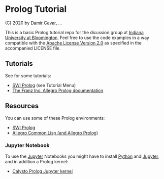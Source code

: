 # Prolog Tutorial

(C) 2020 by [Damir Cavar], ...

This is a basic Prolog tutorial repo for the dicussion group at [Indiana University at Bloomington]. Feel free to use the code examples in a way compatible with the [Apache License Version 2.0] as specified in the accompanied LICENSE file.


## Tutorials

See for some tutorials:

- [SWI Prolog] (see Tutorial Menu)
- [The Franz Inc. Allegro Prolog documentation](https://franz.com/support/documentation/current/doc/prolog.html)


## Resources

You can use some of these Prolog environments:

- [SWI Prolog]
- [Allegro Common Lisp (and Allegro Prolog)](https://franz.com/products/packages/)


### Jupyter Notebook

To use the [Jupyter] Notebooks you might have to install [Python] and [Jupyter], and in addition a Prolog kernel:

- [Calysto Prolog Jupyter kernel](https://github.com/Calysto/calysto_prolog)


[Apache License Version 2.0]: https://www.apache.org/licenses/LICENSE-2.0 "Apache License Version 2.0"
[SWI Prolog]: https://www.swi-prolog.org/ "SWI Prolog"
[Python]: https://www.python.org/ "Python"
[Jupyter]: https://jupyter.org/ "Jupyter"
[Common Lisp]: https://lisp-lang.org/ "Common Lisp"
[Steel Bank Common Lisp]: http://www.sbcl.org/ "Steel Bank Common Lisp"
[SBCL]: http://www.sbcl.org/ "Steel Bank Common Lisp"
[Damir Cavar]: http://damir.cavar.me/ "Damir Cavar"
[Indiana University at Bloomington]: https://www.indiana.edu/ "Indiana University at Bloomington"
